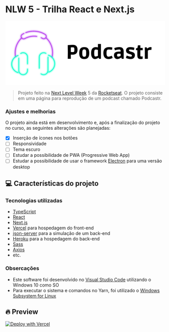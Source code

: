 # NLW 5 - Trilha React e Next.js

<img src="podcastr-next/public/logo.png" alt="Imagem Logo">

> Projeto feito na [Next Level Week](nextlevelweek.com) 5 da [Rocketseat](https://www.rocketseat.com.br). O projeto consiste em uma página para reprodução de um podcast chamado Podcastr.

### Ajustes e melhorias

O projeto ainda está em desenvolvimento e, após a finalização do projeto no curso, as seguintes alterações são planejadas:

- [x] Inserção de ícones nos botões
- [ ] Responsividade
- [ ] Tema escuro
- [ ] Estudar a possibilidade de PWA (Progressive Web App)
- [ ] Estudar a possibilidade de usar o framework [Electron](https://www.electronjs.org) para uma versão desktop

## 💻 Características do projeto

### Tecnologias utilizadas
* [TypeScript](https://www.typescriptlang.org)
* [React](https://pt-br.reactjs.org)
* [Next.js](https://nextjs.org)
* [Vercel](https://vercel.com) para hospedagem do front-end
* [json-server](https://github.com/typicode/json-server) para a simulação de um back-end
* [Heroku](https://www.heroku.com) para a hospedagem do back-end
* [Sass](https://sass-lang.com)
* [Axios](https://axios-http.com/docs/intro)
* etc.

### Obsercações
* Este software foi desenvolvido no [Visual Studio Code](https://code.visualstudio.com) utilizando o Windows 10 como SO
* Para executar o sistema e comandos no Yarn, foi utilizado o [Windows Subsystem for Linux](https://docs.microsoft.com/pt-br/windows/wsl/install)

## 🔥 Preview
[![Deploy with Vercel](https://vercel.com/button)](https://nlw5-reactjs-com-nextjs.vercel.app)
